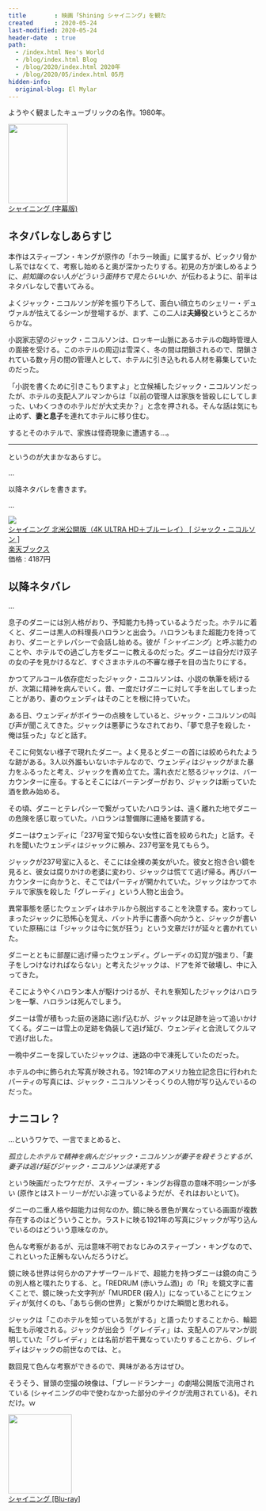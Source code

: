 ```yaml
---
title        : 映画「Shining シャイニング」を観た
created      : 2020-05-24
last-modified: 2020-05-24
header-date  : true
path:
  - /index.html Neo's World
  - /blog/index.html Blog
  - /blog/2020/index.html 2020年
  - /blog/2020/05/index.html 05月
hidden-info:
  original-blog: El Mylar
---
```


ようやく観ましたキューブリックの名作。1980年。

<div class="ad-amazon">
  <div class="ad-amazon-image">
    <a href="https://www.amazon.co.jp/dp/B00GM4COXO?tag=neos21-22&amp;linkCode=osi&amp;th=1&amp;psc=1">
      <img src="https://m.media-amazon.com/images/I/51avUFqEfCL._SL160_.jpg" width="120" height="160">
    </a>
  </div>
  <div class="ad-amazon-info">
    <div class="ad-amazon-title">
      <a href="https://www.amazon.co.jp/dp/B00GM4COXO?tag=neos21-22&amp;linkCode=osi&amp;th=1&amp;psc=1">シャイニング (字幕版)</a>
    </div>
  </div>
</div>

## ネタバレなしあらすじ

本作はスティーブン・キングが原作の「ホラー映画」に属するが、ビックリ脅かし系ではなくて、考察し始めると奥が深かったりする。初見の方が楽しめるように、*前知識のない人がどういう面持ちで見たらいいか*、が伝わるように、前半はネタバレなしで書いてみる。

よくジャック・ニコルソンが斧を振り下ろして、面白い顔立ちのシェリー・デュヴァルが怯えてるシーンが登場するが、まず、この二人は**夫婦役**というところからかな。

小説家志望のジャック・ニコルソンは、ロッキー山脈にあるホテルの臨時管理人の面接を受ける。このホテルの周辺は雪深く、冬の間は閉鎖されるので、閉鎖されている数ヶ月の間の管理人として、ホテルに引き込もれる人材を募集していたのだった。

「小説を書くために引きこもりますよ」と立候補したジャック・ニコルソンだったが、ホテルの支配人アルマンからは「以前の管理人は家族を皆殺しにしてしまった、いわくつきのホテルだが大丈夫か？」と念を押される。そんな話は気にも止めず、**妻と息子**を連れてホテルに移り住む。

するとそのホテルで、家族は怪奇現象に遭遇する…。

-----

というのが大まかなあらすじ。

…

以降ネタバレを書きます。

…

<div class="ad-rakuten">
  <div class="ad-rakuten-image">
    <a href="https://hb.afl.rakuten.co.jp/hgc/g00q0722.waxyc9ff.g00q0722.waxyd017/?pc=https%3A%2F%2Fitem.rakuten.co.jp%2Fbook%2F16013911%2F&amp;m=http%3A%2F%2Fm.rakuten.co.jp%2Fbook%2Fi%2F19742996%2F">
      <img src="https://thumbnail.image.rakuten.co.jp/@0_mall/book/cabinet/3913/4548967433913.jpg?_ex=128x128">
    </a>
  </div>
  <div class="ad-rakuten-info">
    <div class="ad-rakuten-title">
      <a href="https://hb.afl.rakuten.co.jp/hgc/g00q0722.waxyc9ff.g00q0722.waxyd017/?pc=https%3A%2F%2Fitem.rakuten.co.jp%2Fbook%2F16013911%2F&amp;m=http%3A%2F%2Fm.rakuten.co.jp%2Fbook%2Fi%2F19742996%2F">シャイニング 北米公開版（4K ULTRA HD＋ブルーレイ） [ ジャック・ニコルソン ]</a>
    </div>
    <div class="ad-rakuten-shop">
      <a href="https://hb.afl.rakuten.co.jp/hgc/g00q0722.waxyc9ff.g00q0722.waxyd017/?pc=https%3A%2F%2Fwww.rakuten.co.jp%2Fbook%2F&amp;m=http%3A%2F%2Fm.rakuten.co.jp%2Fbook%2F">楽天ブックス</a>
    </div>
    <div class="ad-rakuten-price">価格 : 4187円</div>
  </div>
</div>

## 以降ネタバレ

…

息子のダニーには別人格がおり、予知能力も持っているようだった。ホテルに着くと、ダニーは黒人の料理長ハロランと出会う。ハロランもまた超能力を持っており、ダニーとテレパシーで会話し始める。彼が「*シャイニング*」と呼ぶ能力のことや、ホテルでの過ごし方をダニーに教えるのだった。ダニーは自分だけ双子の女の子を見かけるなど、すぐさまホテルの不審な様子を目の当たりにする。

かつてアルコール依存症だったジャック・ニコルソンは、小説の執筆を続けるが、次第に精神を病んでいく。昔、一度だけダニーに対して手を出してしまったことがあり、妻のウェンディはそのことを根に持っていた。

ある日、ウェンディがボイラーの点検をしていると、ジャック・ニコルソンの叫び声が聞こえてきた。ジャックは悪夢にうなされており、「夢で息子を殺した・俺は狂った」などと話す。

そこに何気ない様子で現れたダニー。よく見るとダニーの首には絞められたような跡がある。3人以外誰もいないホテルなので、ウェンディはジャックがまた暴力をふるったと考え、ジャックを責め立てた。濡れ衣だと怒るジャックは、バーカウンターに座る。するとそこにはバーテンダーがおり、ジャックは断っていた酒を飲み始める。

その頃、ダニーとテレパシーで繋がっていたハロランは、遠く離れた地でダニーの危険を感じ取っていた。ハロランは警備隊に連絡を要請する。

ダニーはウェンディに「237号室で知らない女性に首を絞められた」と話す。それを聞いたウェンディはジャックに頼み、237号室を見てもらう。

ジャックが237号室に入ると、そこには全裸の美女がいた。彼女と抱き合い鏡を見ると、彼女は腐りかけの老婆に変わり、ジャックは慌てて逃げ帰る。再びバーカウンターに向かうと、そこではパーティが開かれていた。ジャックはかつてホテルで家族を殺した「グレーディ」という人物と出会う。

異常事態を感じたウェンディはホテルから脱出することを決意する。変わってしまったジャックに恐怖心を覚え、バット片手に書斎へ向かうと、ジャックが書いていた原稿には「ジャックは今に気が狂う」という文章だけが延々と書かれていた。

ダニーとともに部屋に逃げ帰ったウェンディ。グレーディの幻覚が強まり、「妻子をしつけなければならない」と考えたジャックは、ドアを斧で破壊し、中に入ってきた。

そこにようやくハロラン本人が駆けつけるが、それを察知したジャックはハロランを一撃、ハロランは死んでしまう。

ダニーは雪が積もった庭の迷路に逃げ込むが、ジャックは足跡を辿って追いかけてくる。ダニーは雪上の足跡を偽装して逃げ延び、ウェンディと合流してクルマで逃げ出した。

一晩中ダニーを探していたジャックは、迷路の中で凍死していたのだった。

ホテルの中に飾られた写真が映される。1921年のアメリカ独立記念日に行われたパーティの写真には、ジャック・ニコルソンそっくりの人物が写り込んでいるのだった。

## ナニコレ？

…というワケで、一言でまとめると、

*孤立したホテルで精神を病んだジャック・ニコルソンが妻子を殺そうとするが、妻子は逃げ延びジャック・ニコルソンは凍死する*

という映画だったワケだが、スティーブン・キングお得意の意味不明シーンが多い (原作とはストーリーがだいぶ違っているようだが、それはおいといて)。

ダニーの二重人格や超能力は何なのか。鏡に映る景色が異なっている画面が複数存在するのはどういうことか。ラストに映る1921年の写真にジャックが写り込んでいるのはどういう意味なのか。

色んな考察があるが、元は意味不明でおなじみのスティーブン・キングなので、これといった正解もないんだろうけど。

鏡に映る世界は何らかのアナザーワールドで、超能力を持つダニーは鏡の向こうの別人格と喋れたりする、と。「REDRUM (赤いラム酒)」の「R」を鏡文字に書くことで、鏡に映った文字列が「MURDER (殺人)」になっていることにウェンディが気付くのも、「あちら側の世界」と繋がりかけた瞬間と思われる。

ジャックは「このホテルを知っている気がする」と語ったりすることから、輪廻転生も示唆される。ジャックが出会う「グレイディ」は、支配人のアルマンが説明していた「グレイディ」とは名前が若干異なっていたりすることから、グレイディはジャックの前世なのでは、と。

数回見て色んな考察ができるので、興味がある方はぜひ。

そうそう、冒頭の空撮の映像は、「ブレードランナー」の劇場公開版で流用されている (シャイニングの中で使わなかった部分のテイクが流用されている)。それだけ。ｗ

<div class="ad-amazon">
  <div class="ad-amazon-image">
    <a href="https://www.amazon.co.jp/dp/B003GQSYMG?tag=neos21-22&amp;linkCode=osi&amp;th=1&amp;psc=1">
      <img src="https://m.media-amazon.com/images/I/51HfI2zRMML._SL160_.jpg" width="128" height="160">
    </a>
  </div>
  <div class="ad-amazon-info">
    <div class="ad-amazon-title">
      <a href="https://www.amazon.co.jp/dp/B003GQSYMG?tag=neos21-22&amp;linkCode=osi&amp;th=1&amp;psc=1">シャイニング [Blu-ray]</a>
    </div>
  </div>
</div>
